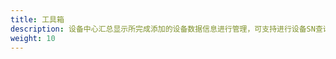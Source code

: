 ```yaml
---
title: 工具箱
description: 设备中心汇总显示所完成添加的设备数据信息进行管理，可支持进行设备SN查询、单个导入/批量导入、设备类型/状态筛选、设备详情、查看所属系统和删除设备数据的功能操作，便于您对采集器或DTU数据设备数据的快速导入与管理。
weight: 10
---
```

